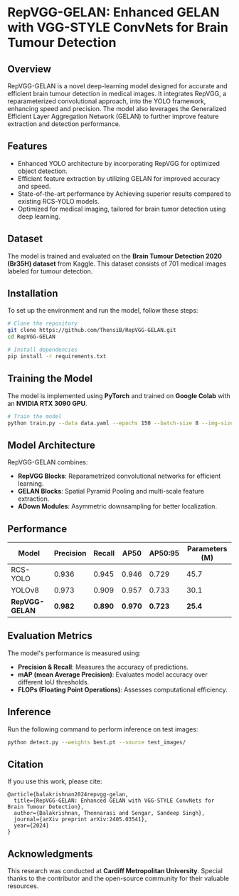 # RepVGG-GELAN: Enhanced GELAN with VGG-STYLE ConvNets for Brain Tumour Detection

## Overview
RepVGG-GELAN is a novel deep-learning model designed for accurate and efficient brain tumour detection in medical images. It integrates RepVGG, a reparameterized convolutional approach, into the YOLO framework, enhancing speed and precision. The model also leverages the Generalized Efficient Layer Aggregation Network (GELAN) to further improve feature extraction and detection performance.

## Features
- Enhanced YOLO architecture by incorporating RepVGG for optimized object detection.
- Efficient feature extraction by utilizing GELAN for improved accuracy and speed.
- State-of-the-art performance by Achieving superior results compared to existing RCS-YOLO models.
- Optimized for medical imaging, tailored for brain tumor detection using deep learning.

## Dataset
The model is trained and evaluated on the **Brain Tumour Detection 2020 (Br35H) dataset** from Kaggle. This dataset consists of 701 medical images labeled for tumour detection.

## Installation
To set up the environment and run the model, follow these steps:
```bash
# Clone the repository
git clone https://github.com/ThensiB/RepVGG-GELAN.git
cd RepVGG-GELAN

# Install dependencies
pip install -r requirements.txt
```

## Training the Model
The model is implemented using **PyTorch** and trained on **Google Colab** with an **NVIDIA RTX 3090 GPU**.
```bash
# Train the model
python train.py --data data.yaml --epochs 150 --batch-size 8 --img-size 640
```

## Model Architecture
RepVGG-GELAN combines:
- **RepVGG Blocks**: Reparametrized convolutional networks for efficient learning.
- **GELAN Blocks**: Spatial Pyramid Pooling and multi-scale feature extraction.
- **ADown Modules**: Asymmetric downsampling for better localization.

## Performance
| Model | Precision | Recall | AP50 | AP50:95 | Parameters (M) |
|--------|------------|------------|------------|------------|-----------------|
| RCS-YOLO | 0.936 | 0.945 | 0.946 | 0.729 | 45.7 |
| YOLOv8 | 0.973 | 0.909 | 0.957 | 0.733 | 30.1 |
| **RepVGG-GELAN** | **0.982** | **0.890** | **0.970** | **0.723** | **25.4** |

## Evaluation Metrics
The model's performance is measured using:
- **Precision & Recall**: Measures the accuracy of predictions.
- **mAP (mean Average Precision)**: Evaluates model accuracy over different IoU thresholds.
- **FLOPs (Floating Point Operations)**: Assesses computational efficiency.

## Inference
Run the following command to perform inference on test images:
```bash
python detect.py --weights best.pt --source test_images/
```

## Citation
If you use this work, please cite:
```
@article{balakrishnan2024repvgg-gelan,
  title={RepVGG-GELAN: Enhanced GELAN with VGG-STYLE ConvNets for Brain Tumour Detection},
  author={Balakrishnan, Thennarasi and Sengar, Sandeep Singh},
  journal={arXiv preprint arXiv:2405.03541},
  year={2024}
}
```

## Acknowledgments
This research was conducted at **Cardiff Metropolitan University**. Special thanks to the contributor and the open-source community for their valuable resources.

